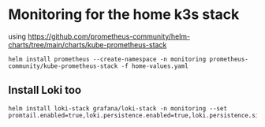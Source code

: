 # Monitoring for the home k3s stack


using https://github.com/prometheus-community/helm-charts/tree/main/charts/kube-prometheus-stack


```
helm install prometheus --create-namespace -n monitoring prometheus-community/kube-prometheus-stack -f home-values.yaml
```

## Install Loki too
```
helm install loki-stack grafana/loki-stack -n monitoring --set promtail.enabled=true,loki.persistence.enabled=true,loki.persistence.size=10Gi
```